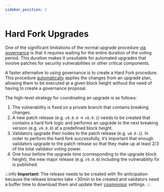 ```yaml
---
sidebar_position: 2
---
```


# Hard Fork Upgrades

One of the significant limitations of the normal upgrade procedure
[via governance](./../../validate/upgrades#governance-proposal) is that it requires waiting for the
entire duration of the voting period. This duration makes it unsuitable for
automated upgrades that involve patches for security vulnerabilities or other
critical components.

A faster alternative to using governance is to create a Hard Fork procedure.
This procedure [automatically](./automated-upgrades) applies the changes from an upgrade plan, allowing
them to be executed at a given block height without the need of having to create
a governance proposal.

The high-level strategy for coordinating an upgrade is as follows:

1. The vulnerability is fixed on a private branch that contains breaking
   changes.
2. A new patch release (e.g. `v8.0.0` -> `v8.0.1`) needs to be created that
   contains a hard fork logic and performs an upgrade to the next breaking
   version (e.g. `v9.0.0`) at a predefined block height.
3. Validators upgrade their nodes to the patch release (e.g. `v8.0.1`). In order to perform the
   hard fork successfully, it’s important that enough validators upgrade to the
   patch release so that they make up at least 2/3 of the total validator voting
   power.
4. One hour before the upgrade time (corresponding to the upgrade block height),
   the new major release (e.g. `v9.0.0`) including the vulnerability fix is
   published.

:::info
**Important**: The release needs to be created with 1hr anticipation because the
release binaries take ~30min to be created and validators need a buffer time to
download them and update their
[cosmovisor](./automated-upgrades#using-cosmovisor) settings.
:::
